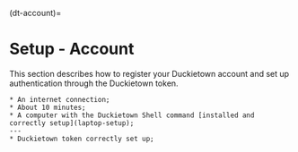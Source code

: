 (dt-account)=
# Setup - Account 

This section describes how to register your Duckietown account
and set up authentication through the Duckietown token.

```{needget}
* An internet connection;
* About 10 minutes;
* A computer with the Duckietown Shell command [installed and correctly setup](laptop-setup);
---
* Duckietown token correctly set up;
```
